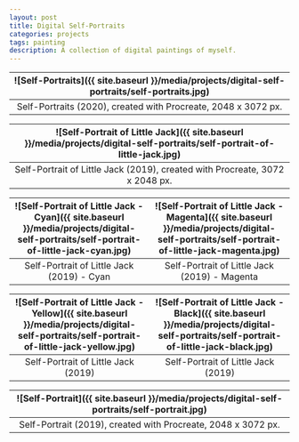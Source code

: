 ```yaml
---
layout: post
title: Digital Self-Portraits
categories: projects
tags: painting
description: A collection of digital paintings of myself.
---
```


![Self-Portraits]({{ site.baseurl }}/media/projects/digital-self-portraits/self-portraits.jpg) |
:----------: |
Self-Portraits (2020), created with Procreate, 2048 x 3072 px. |

![Self-Portrait of Little Jack]({{ site.baseurl }}/media/projects/digital-self-portraits/self-portrait-of-little-jack.jpg) |
:----------: |
Self-Portrait of Little Jack (2019), created with Procreate, 3072 x 2048 px. |

![Self-Portrait of Little Jack - Cyan]({{ site.baseurl }}/media/projects/digital-self-portraits/self-portrait-of-little-jack-cyan.jpg) | ![Self-Portrait of Little Jack - Magenta]({{ site.baseurl }}/media/projects/digital-self-portraits/self-portrait-of-little-jack-magenta.jpg)
:----------: | :----------:
Self-Portrait of Little Jack (2019) - Cyan | Self-Portrait of Little Jack (2019) - Magenta

![Self-Portrait of Little Jack - Yellow]({{ site.baseurl }}/media/projects/digital-self-portraits/self-portrait-of-little-jack-yellow.jpg) | ![Self-Portrait of Little Jack - Black]({{ site.baseurl }}/media/projects/digital-self-portraits/self-portrait-of-little-jack-black.jpg)
:----------: | :----------:
Self-Portrait of Little Jack (2019) | Self-Portrait of Little Jack (2019)

![Self-Portrait]({{ site.baseurl }}/media/projects/digital-self-portraits/self-portrait.jpg) |
:----------: |
Self-Portrait (2019), created with Procreate, 2048 x 3072 px. |
